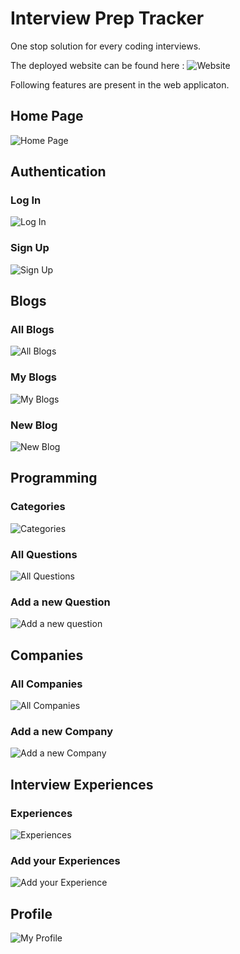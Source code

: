 # Interview Prep Tracker

One stop solution for every coding interviews.

The deployed website can be found here : ![Website](http://54.178.80.140:3001/)

Following features are present in the web applicaton.

## Home Page
![Home Page](demo/homepage.png)

## Authentication
### Log In
![Log In](demo/login.png)
### Sign Up
![Sign Up](demo/signup.png)

## Blogs
### All Blogs
![All Blogs](demo/allblogs.png)
### My Blogs
![My Blogs](demo/myblogs.png)
### New Blog
![New Blog](demo/newblog.png)

## Programming
### Categories
![Categories](demo/categories.png)
### All Questions
![All Questions](demo/allquestions.png)
### Add a new Question
![Add a new question](demo/addanewquestion.png)

## Companies
### All Companies
![All Companies](demo/allcompanies.png)
### Add a new Company
![Add a new Company](demo/addanewcompany.png)

## Interview Experiences
### Experiences
![Experiences](demo/experiences.png)
### Add your Experiences
![Add your Experience](demo/addyourexperience.png)

## Profile
![My Profile](demo/profile.png)
